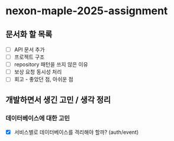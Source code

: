 # nexon-maple-2025-assignment

## 문서화 할 목록

- [ ] API 문서 추가
- [ ] 프로젝트 구조
- [ ] repository 패턴을 쓰지 않은 이유
- [ ] 보상 요청 동시성 처리
- [ ] 회고 - 좋았던 점, 아쉬운 점

## 개발하면서 생긴 고민 / 생각 정리

### 데이터베이스에 대한 고민

- [x] 서비스별로 데이터베이스를 격리해야 할까? (auth/event)
